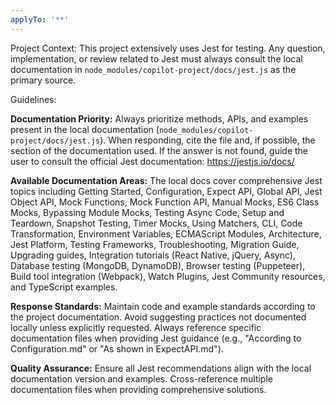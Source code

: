 ```yaml
---
applyTo: '**'
---
```


Project Context:
This project extensively uses Jest for testing. Any question, implementation, or review related to Jest must always consult the local documentation in `node_modules/copilot-project/docs/jest.js` as the primary source.

Guidelines:

**Documentation Priority:** Always prioritize methods, APIs, and examples present in the local documentation (`node_modules/copilot-project/docs/jest.js`). When responding, cite the file and, if possible, the section of the documentation used. If the answer is not found, guide the user to consult the official Jest documentation: https://jestjs.io/docs/

**Available Documentation Areas:** The local docs cover comprehensive Jest topics including Getting Started, Configuration, Expect API, Global API, Jest Object API, Mock Functions, Mock Function API, Manual Mocks, ES6 Class Mocks, Bypassing Module Mocks, Testing Async Code, Setup and Teardown, Snapshot Testing, Timer Mocks, Using Matchers, CLI, Code Transformation, Environment Variables, ECMAScript Modules, Architecture, Jest Platform, Testing Frameworks, Troubleshooting, Migration Guide, Upgrading guides, Integration tutorials (React Native, jQuery, Async), Database testing (MongoDB, DynamoDB), Browser testing (Puppeteer), Build tool integration (Webpack), Watch Plugins, Jest Community resources, and TypeScript examples.

**Response Standards:** Maintain code and example standards according to the project documentation. Avoid suggesting practices not documented locally unless explicitly requested. Always reference specific documentation files when providing Jest guidance (e.g., "According to Configuration.md" or "As shown in ExpectAPI.md").

**Quality Assurance:** Ensure all Jest recommendations align with the local documentation version and examples. Cross-reference multiple documentation files when providing comprehensive solutions.
